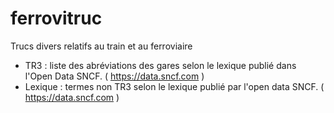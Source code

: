 # ferrovitruc

Trucs divers relatifs au train et au ferroviaire

 - TR3 : liste des abréviations des gares selon le lexique publié dans l'Open Data SNCF.
   ( https://data.sncf.com )
 - Lexique : termes non TR3 selon le lexique publié par l'open data SNCF.
   ( https://data.sncf.com )